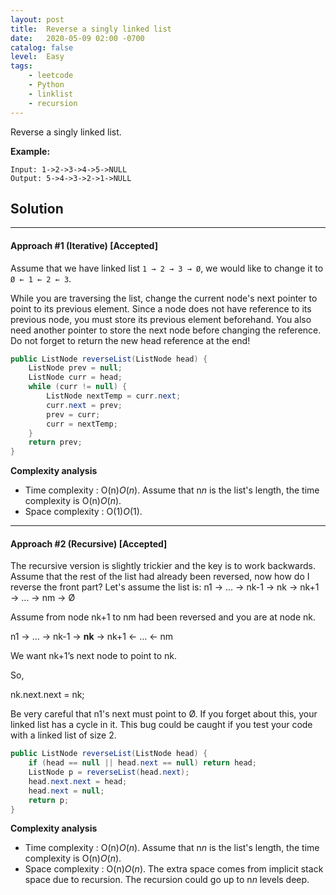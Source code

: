```yaml
---
layout: post
title:  Reverse a singly linked list
date:   2020-05-09 02:00 -0700
catalog: false
level:  Easy
tags:
    - leetcode
    - Python
    - linklist
    - recursion
---
```

Reverse a singly linked list.

**Example:**

```
Input: 1->2->3->4->5->NULL
Output: 5->4->3->2->1->NULL
```



## Solution

------

#### Approach #1 (Iterative) [Accepted]

Assume that we have linked list `1 → 2 → 3 → Ø`, we would like to change it to `Ø ← 1 ← 2 ← 3`.

While you are traversing the list, change the current node's next pointer to point to its previous element. Since a node does not have reference to its previous node, you must store its previous element beforehand. You also need another pointer to store the next node before changing the reference. Do not forget to return the new head reference at the end!

```java
public ListNode reverseList(ListNode head) {
    ListNode prev = null;
    ListNode curr = head;
    while (curr != null) {
        ListNode nextTemp = curr.next;
        curr.next = prev;
        prev = curr;
        curr = nextTemp;
    }
    return prev;
}
```

**Complexity analysis**

- Time complexity : O(n)*O*(*n*). Assume that n*n* is the list's length, the time complexity is O(n)*O*(*n*).
- Space complexity : O(1)*O*(1).

------

#### Approach #2 (Recursive) [Accepted]

The recursive version is slightly trickier and the key is to work backwards. Assume that the rest of the list had already been reversed, now how do I reverse the front part? Let's assume the list is: n1 → … → nk-1 → nk → nk+1 → … → nm → Ø

Assume from node nk+1 to nm had been reversed and you are at node nk.

n1 → … → nk-1 → **nk** → nk+1 ← … ← nm

We want nk+1’s next node to point to nk.

So,

nk.next.next = nk;

Be very careful that n1's next must point to Ø. If you forget about this, your linked list has a cycle in it. This bug could be caught if you test your code with a linked list of size 2.

```java
public ListNode reverseList(ListNode head) {
    if (head == null || head.next == null) return head;
    ListNode p = reverseList(head.next);
    head.next.next = head;
    head.next = null;
    return p;
}
```

**Complexity analysis**

- Time complexity : O(n)*O*(*n*). Assume that n*n* is the list's length, the time complexity is O(n)*O*(*n*).
- Space complexity : O(n)*O*(*n*). The extra space comes from implicit stack space due to recursion. The recursion could go up to n*n* levels deep.